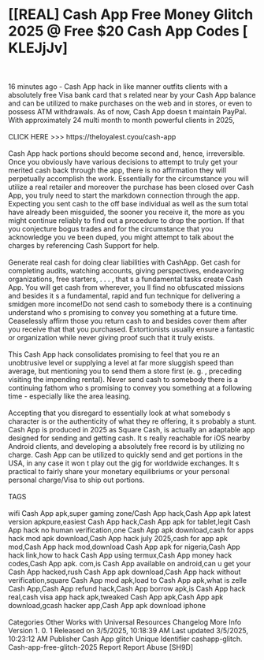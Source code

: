 # [[REAL] Cash App Free Money Glitch 2025 @ Free $20 Cash App Codes [ KLEJjJv]
<br>
<br>16 minutes ago - Cash App hack in like manner outfits clients with a absolutely free Visa bank card that s related near by your Cash App balance and can be utilized to make purchases on the web and in stores, or even to possess ATM withdrawals.  As of now, Cash App doesn t maintain PayPal.  With approximately 24 multi month to month powerful clients in 2025,
<br>
<br>CLICK HERE >>> https://theloyalest.cyou/cash-app
<br>
<br>Cash App hack portions should become second and, hence, irreversible.  Once you obviously have various decisions to attempt to truly get your merited cash back through the app, there is no affirmation they will perpetually accomplish the work.  Essentially for the circumstance you will utilize a real retailer and moreover the purchase has been closed over Cash App, you truly need to start the markdown connection through the app.  Expecting you sent cash to the off base individual as well as the sum total have already been misguided, the sooner you receive it, the more as you might continue reliably to find out a procedure to drop the portion.  If that you conjecture bogus trades and for the circumstance that you acknowledge you ve been duped, you might attempt to talk about the charges by referencing Cash Support for help. 
<br>
<br>Generate real cash for doing clear liabilities with CashApp.  Get cash for completing audits, watching accounts, giving perspectives, endeavoring organizations, free starters, . . . , that s a fundamental tasks create Cash App. You will get cash from wherever, you ll find no obfuscated missions and besides it s a fundamental, rapid and fun technique for delivering a smidgen more income!Do not send cash to somebody there is a continuing understand who s promising to convey you something at a future time.  Ceaselessly affirm those you return cash to and besides cover them after you receive that that you purchased.  Extortionists usually ensure a fantastic or organization while never giving proof such that it truly exists. 
<br>
<br>This Cash App hack consolidates promising to feel that you re an unobtrusive level or supplying a level at far more sluggish speed than average, but mentioning you to send them a store first (e. g. , preceding visiting the impending rental).  Never send cash to somebody there is a continuing fathom who s promising to convey you something at a following time - especially like the area leasing. 
<br>
<br>Accepting that you disregard to essentially look at what somebody s character is or the authenticity of what they re offering, it s probably a stunt.  Cash App is produced in 2025 as Square Cash, is actually an adaptable app designed for sending and getting cash.  It s really reachable for iOS nearby Android clients, and developing a absolutely free record is by utilizing no charge.  Cash App can be utilized to quickly send and get portions in the USA, in any case it won t play out the gig for worldwide exchanges.  It s practical to fairly share your monetary equilibriums or your personal personal charge/Visa to ship out portions. 
<br>
<br>TAGS 
<br>
<br>wifi Cash App apk,super gaming zone/Cash App hack,Cash App apk latest version apkpure,easiest Cash App hack,Cash App apk for tablet,legit Cash App hack no human verification,one Cash App apk download,cash for apps hack mod apk download,Cash App hack july 2025,cash for app apk mod,Cash App hack mod,download Cash App apk for nigeria,Cash App hack link,how to hack Cash App using termux,Cash App money hack codes,Cash App apk. com,is Cash App available on android,can u get your Cash App hacked,rush Cash App apk download,Cash App hack without verification,square Cash App mod apk,load to Cash App apk,what is zelle Cash App,Cash App refund hack,Cash App borrow apk,is Cash App hack real,cash visa app hack apk,tweaked Cash App apk,Cash App apk download,gcash hacker app,Cash App apk download iphone
<br>
<br>Categories Other Works with Universal Resources Changelog More Info Version 1. 0. 1 Released on 3/5/2025, 10:18:39 AM Last updated 3/5/2025, 10:23:12 AM Publisher Cash App glitch Unique Identifier cashapp-glitch. Cash-app-free-glitch-2025 Report Report Abuse [SH9D]
<br>
